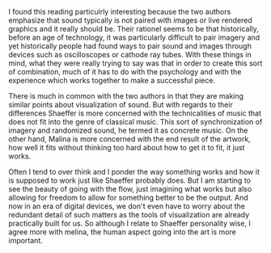 I found this reading particulrly interesting because the two authors emphasize that sound typically is not paired with images or live rendered graphics and it really should be.  Their rationel seems to be that historically, before an age of technology, it was particularly difficult to pair imagery and yet historically people had found ways to pair sound and images through devices such as oscilloscopes or cathode ray tubes.  With these things in mind, what they were really trying to say was that in order to create this sort of combination, much of it has to do with the psychology and with the experience which works together to make a successful piece.  

There is much in common with the two authors in that they are making similar points about visualization of sound.  But with regards to their differences Shaeffer is more concerned with the technicalities of music that does not fit into the genre of classical music.  This sort of synchronization of imagery and randomized sound, he termed it as concrete music.  On the other hand, Malina is more concerned with the end result of the artwork, how well it fits without thinking too hard about how to get it to fit, it just works. 

Often I tend to over think and I ponder the way something works and how it is supposed to work just like Shaeffer probably does.  But I am starting to see the beauty of going with the flow, just imagining what works but also allowing for freedom to allow for something better to be the output.  And now in an era of digital devices, we don't even have to worry about the redundant detail of such matters as the tools of visualization are already practically built for us.  So although I relate to Shaeffer personality wise, I agree more with melina, the human aspect going into the art is more important.